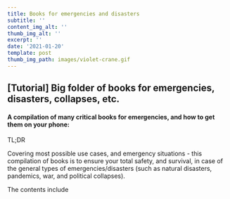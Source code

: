 ```yaml
---
title: Books for emergencies and disasters
subtitle: ''
content_img_alt: ''
thumb_img_alt: ''
excerpt: ''
date: '2021-01-20'
template: post
thumb_img_path: images/violet-crane.gif
---
```

## \[Tutorial] Big folder of books for emergencies, disasters, collapses, etc.

#### A compilation of many critical books for emergencies, and how to get them on your phone:

TL;DR

Covering most possible use cases, and emergency situations - this compilation of books is to ensure your total safety, and survival, in case of the general types of emergencies/disasters (such as natural disasters, pandemics, war, and political collapses).

The contents include
